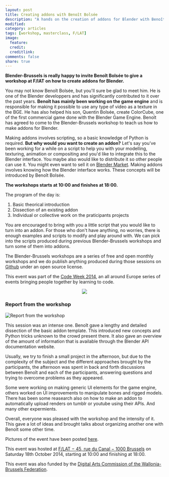 ```yaml
---
layout: post
title: Creating addons with Benoît Bolsée
description: "A hands on the creation of addons for Blender with Benoît Bolsée, one of the game engine developper."
modified:
category: articles
tags: [workshop, masterclass, F/LAT]
image:
  feature: 
  credit:
  creditlink:
comments: false
share: true
---
```


**Blender-Brussels is really happy to invite Benoît Bolsée to give a workshop at F/lAT on how to create addons for Blender.**

You may not know Benoît Bolsée, but you'll sure be glad to meet him. He is one of the Blender developpers and has significantly contributed to it over the past years. 
**Benoît has mainly been working on the game engine** and is responsible for making it possible to use any type of video as a texture in the BGE. 
He has also helped his son, Quentin Bolsée, create ColorCube, one of the first commercial game done with the Blender Game Engine. 
Benoît has agreed to come to the Blender-Brussels workshop to teach us how to make addons for Blender.

Making addons involves scripting, so a basic knowledge of Python is required. **But why would you want to create an addon?** 
Let's say you've been working for a while on a script to help you with your modelling, texturing, animation or compositing and you'd like to integrate this to the Blender interface. 
You maybe also would like to distribute it so other people can use it. You might even want to sell it on [Blender Market](http://cgcookiemarkets.com/blender/all-products/category/scripts-and-addons/). 
Making addons involves knowing how the Blender interface works. These concepts will be introduced by Benoît Bolsée.

**The workshops starts at 10:00 and finishes at 18:00.**

The program of the day is:

1. Basic theorical introduction
2. Dissection of an existing addon
3. Individual or collective work on the praticipants projects
 
You are encouraged to bring with you a little script that you would like to turn into an addon. 
For those who don't have anything, no worries, there is enough examples and scripts to modify and play around with. 
We can pick into the scripts produced during previous Blender-Brussels workshops and turn some of them into addons.

The Blender-Brussels workshops are a series of free and open monthly workshops and we do publish anything produced during those sessions on [Github](https://github.com/blender-brussels) under an open source license.

This event was part of the [Code Week 2014](http://events.codeweek.eu/view/2148/creation-addons-with-benoit-bolsee/), an all around Europe series of events bringing people together by learning to code.

<a href="http://events.codeweek.eu/view/2148/creation-addons-with-benoit-bolsee/" style="display: block; text-align: center; border-bottom: none;"><img src="//blender-brussels.github.io/images/codeweekeu_logo.svg" /></a>

<a name="report"><h3>Report from the workshop</h3></a>

![Report from the workshop]({{site.url}}/images/2014-10.jpeg)

This session was an intense one. Benoît gave a lengthy and detailed dissection of the basic addon template. This introduced new concepts and Python tricks unknown to the crowd present there. It also gave an overview of the amount of information that is available through the Blender API documentation website.

Usually, we try to finish a small project in the afternoon, but due to the complexity of the subject and the different approaches brought by the participants, the afternoon was spent in back and forth discussions between Benoît and each of the participants, answering questions and trying to overcome problems as they appeared.

Some were working on making generic UI elements for the game engine, others worked on UI improvements to manipulate bones and rigged models. There has been some reasearch also on how to make an addon to automatically upload renders on tumblr or youtube using their APIs. And many other expermients. 

Overall, everyone was pleased with the workshop and the intensity of it. This gave a lot of ideas and brought talks about organizing another one with Benoît some other time.

Pictures of the event have been posted [here](http://f.xuv.be/index.php?/category/6).



This event was hosted at [F/LAT − 45, rue du Canal − 1000 Brussels](http://www.openstreetmap.org/#map=19/50.85476/4.34986&layers=N) on Saturday 18th October 2014, starting at 10:00 and finishing at 18:00.

This event was also funded by the [Digital Arts Commission of the Wallonia-Brussels Federation](http://www.arts-numeriques.culture.be/).


